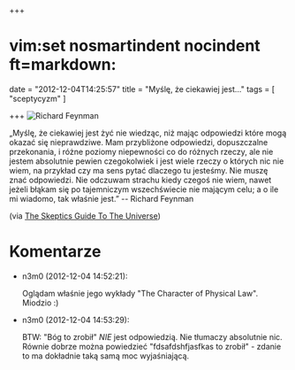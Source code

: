 +++
# vim:set nosmartindent nocindent ft=markdown:
date = "2012-12-04T14:25:57"
title = "Myślę, że ciekawiej jest..."
tags = [ "sceptycyzm" ]

+++
![Richard Feynman](http://media.blizinski.pl/images/blog/2012/Richard_Feynman.jpg)

„Myślę, że ciekawiej jest żyć nie wiedząc, niż mając odpowiedzi które mogą
okazać się nieprawdziwe. Mam przybliżone odpowiedzi, dopuszczalne przekonania,
i różne poziomy niepewności co do różnych rzeczy, ale nie jestem absolutnie
pewien czegokolwiek i jest wiele rzeczy o których nic nie wiem, na przykład czy
ma sens pytać dlaczego tu jesteśmy. Nie muszę znać odpowiedzi. Nie odczuwam
strachu kiedy czegoś nie wiem, nawet jeżeli błąkam się po tajemniczym
wszechświecie nie mającym celu; a o ile mi wiadomo, tak właśnie jest.” --
Richard Feynman

(via [The Skeptics Guide To The Universe](http://www.theskepticsguide.org/archive/podcastinfo.aspx?mid=1&pid=385))

# Komentarze

* n3m0 (2012-12-04 14:52:21): <p>Oglądam właśnie jego wykłady "The Character of
  Physical Law". Miodzio :)</p>
* n3m0 (2012-12-04 14:53:29): <p>BTW: "Bóg to zrobił" <em>NIE</em> jest
  odpowiedzią. Nie tłumaczy absolutnie nic. Równie dobrze można powiedzieć
  "fdsafdshfjasfkas to zrobił" - zdanie to ma dokładnie taką samą moc
  wyjaśniającą.</p>

